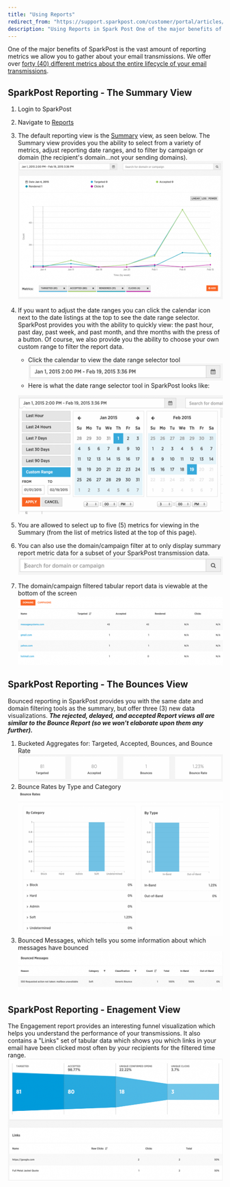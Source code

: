 ```yaml
---
title: "Using Reports"
redirect_from: "https://support.sparkpost.com/customer/portal/articles/1944448-using-reports"
description: "Using Reports in Spark Post One of the major benefits of Spark Post is the vast amount of reporting metrics we allow you to gather about your email transmissions We offer over forty 40 different metrics about the entire lifecycle of your email transmissions Spark Post Reporting The Summary View..."
---
```


One of the major benefits of SparkPost is the vast amount of reporting metrics we allow you to gather about your email transmissions. We offer over [forty (40) different metrics about the entire lifecycle of your email transmissions](https://support.sparkpost.com/customer/portal/articles/1929969-sparkpost-deliverability-metrics?b_id=7411).

## SparkPost Reporting - The Summary View

1. Login to SparkPost
1. Navigate to [Reports](https://app.sparkpost.com/reports)
1. The default reporting view is the [Summary](https://app.sparkpost.com/reports/summary) view, as seen below. The Summary view provides you the ability to select from a variety of metrics, adjust reporting date ranges, and to filter by campaign or domain (the recipient's domain...not your sending domains).
    ![The summary report view in SparkPost](media/using-reports/the-summary-report-view-in-sparkpost.png)
1. If you want to adjust the date ranges you can click the calendar icon next to the date listings at the top to see the date range selector. SparkPost provides you with the ability to quickly view: the past hour, past day, past week, and past month, and thre months with the press of a button. Of course, we also provide you the ability to choose your own custom range to filter the report data.
    - Click the calendar to view the date range selector tool
    ![Date Range Selector in SparkPost](media/using-reports/date-range-selector-in-sparkpost.png)
    - Here is what the date range selector tool in SparkPost looks like:

    ![Date Range Selector Tool in SparkPost](media/using-reports/date-range-selector-tool-in-sparkpost.png)
1. You are allowed to select up to five (5) metrics for viewing in the Summary (from the list of metrics listed at the top of this page).
1. You can also use the domain/campaign filter at to only display summary report metric data for a subset of your SparkPost transmission data.
    ![Filter by domain or campaign tool in SparkPost](media/using-reports/filter-by-domain-or-campaign-tool-in-sparkpost.png)
1. The domain/campaign filtered tabular report data is viewable at the bottom of the screen
    ![Domain-Campaign Tabular Report Data Filtered in SparkPost](media/using-reports/domain-campaign-tabular-report-data-filtered-in-sparkpost.png)

## SparkPost Reporting - The Bounces View

Bounced reporting in SparkPost provides you with the same date and domain filtering tools as the summary, but offer three (3) new data visualizations. ***The rejected, delayed, and accepted Report views all are similar to the Bounce Report (so we won't elaborate upon them any further).***

1.  Bucketed Aggregates for: Targeted, Accepted, Bounces, and Bounce Rate
    ![Bounce report aggregate data buckets](media/using-reports/bounce-report-aggregate-data-buckets.png)
2.  Bounce Rates by Type and Category
    ![bounce rates by category and type](media/using-reports/bounce-rates-by-category-and-type.png)
3.  Bounced Messages, which tells you some information about which messages have bounced
    ![](media/using-reports/screenshot202015-02-1920160531.png)

## SparkPost Reporting - Enagement View

The Engagement report provides an interesting funnel visualization which helps you understand the performance of your transmissions. It also contains a "Links" set of tabular data which shows you which links in your email have been clicked most often by your recipients for the filtered time range.
![](media/using-reports/screenshot202015-02-1920161122.png)